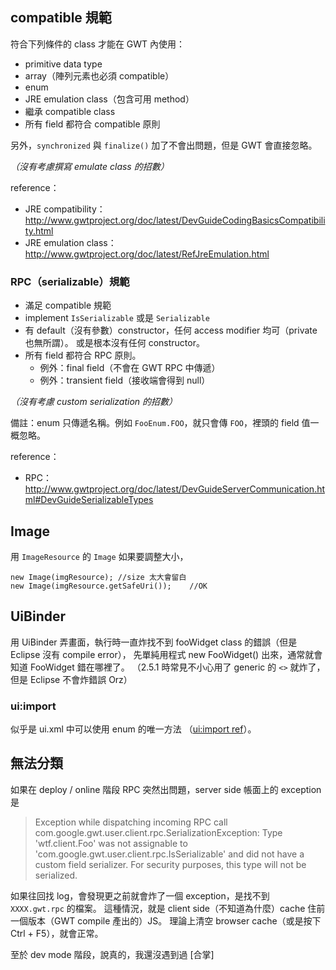 compatible 規範
---------------
符合下列條件的 class 才能在 GWT 內使用：

* primitive data type
* array（陣列元素也必須 compatible）
* enum
* JRE emulation class（包含可用 method）
* 繼承 compatible class
* 所有 field 都符合 compatible 原則

另外，`synchronized` 與 `finalize()` 加了不會出問題，但是 GWT 會直接忽略。

_（沒有考慮撰寫 emulate class 的招數）_

reference：

* JRE compatibility：http://www.gwtproject.org/doc/latest/DevGuideCodingBasicsCompatibility.html
* JRE emulation class： http://www.gwtproject.org/doc/latest/RefJreEmulation.html


### RPC（serializable）規範 ###

* 滿足 compatible 規範
* implement `IsSerializable` 或是 `Serializable`
* 有 default（沒有參數）constructor，任何 access modifier 均可（private 也無所謂）。
	或是根本沒有任何 constructor。
* 所有 field 都符合 RPC 原則。
	* 例外：final field（不會在 GWT RPC 中傳遞）
	* 例外：transient field（接收端會得到 null）

_（沒有考慮 custom serialization 的招數）_

備註：enum 只傳遞名稱。例如 `FooEnum.FOO`，就只會傳 `FOO`，裡頭的 field 值一概忽略。

reference：

* RPC： http://www.gwtproject.org/doc/latest/DevGuideServerCommunication.html#DevGuideSerializableTypes


Image
-----
用 `ImageResource` 的 `Image` 如果要調整大小，

	new Image(imgResource);	//size 太大會留白
	new Image(imgResource.getSafeUri());	//OK


UiBinder
--------
用 UiBinder 弄畫面，執行時一直炸找不到 fooWidget class 的錯誤（但是 Eclipse 沒有 compile error），
先單純用程式 new FooWidget() 出來，通常就會知道 FooWidget 錯在哪裡了。
（2.5.1 時常見不小心用了 generic 的 `<>` 就炸了，但是 Eclipse 不會炸錯誤 Orz）


### ui:import ###
似乎是 ui.xml 中可以使用 enum 的唯一方法
（[ui:import ref](http://stackoverflow.com/questions/9492658/can-i-use-enum-values-as-field-values-inside-uibinder-template)）。


無法分類
--------
如果在 deploy / online 階段 RPC 突然出問題，server side 帳面上的 exception 是

> Exception while dispatching incoming RPC call com.google.gwt.user.client.rpc.SerializationException: 
> Type 'wtf.client.Foo' was not assignable to 'com.google.gwt.user.client.rpc.IsSerializable' and did not have a custom field serializer.
> For security purposes, this type will not be serialized.

如果往回找 log，會發現更之前就會炸了一個 exception，是找不到 `XXXX.gwt.rpc` 的檔案。
這種情況，就是 client side（不知道為什麼）cache 住前一個版本（GWT compile 產出的）JS。
理論上清空 browser cache（或是按下 Ctrl + F5），就會正常。

至於 dev mode 階段，說真的，我還沒遇到過 [合掌]